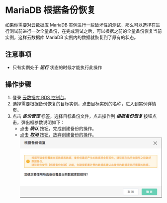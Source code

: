 # MariaDB 根据备份恢复
如果你需要对云数据库 MariaDB 实例进行一些破坏性的测试，那么可以选择在进行测试前进行一次全量备份，在完成测试之后，可以根据之前的全量备份恢复当前实例，这样云数据库 MariaDB 实例内的数据就恢复到了原有的状态。

## 注意事项
* 只有实例处于 ***运行*** 状态的时候才能执行此操作

## 操作步骤
1. 登录 [云数据库 RDS 控制台](https://rds-console.jdcloud.com/database)。
2. 选择需要根据备份恢复的目标实例，点击目标实例的名称，进入到实例详情页。
3. 点击 ***备份管理*** 标签，选择目标备份文件，点击操作列 ***根据备份恢复*** 按钮点击，弹出框参数说明如下：
    * 点击 ***确认*** 按钮，完成创建备份的操作。
    * 点击 ***取消*** 按钮，放弃创建备份的操作。
    ![截图](../../../../../../image/RDS/restore-rds-instance.png)
